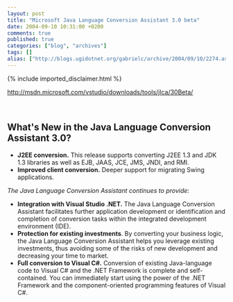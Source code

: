 ```yaml
---
layout: post
title: "Microsoft Java Language Conversion Assistant 3.0 beta"
date: 2004-09-10 10:31:00 +0200
comments: true
published: true
categories: ["blog", "archives"]
tags: []
alias: ["http://blogs.ugidotnet.org/gabrielc/archive/2004/09/10/2274.aspx"]
---
```

<!-- more -->
{% include imported_disclaimer.html %}
<P><A href="http://msdn.microsoft.com/vstudio/downloads/tools/jlca/30Beta/">http://msdn.microsoft.com/vstudio/downloads/tools/jlca/30Beta/</A></P>
<P>&nbsp;</P>
<H2>What's New in the Java Language Conversion Assistant 3.0? </H2>
<UL>
<LI><B>J2EE conversion.</B> This release supports converting J2EE 1.3 and JDK 1.3 libraries as well as EJB, JAAS, JCE, JMS, JNDI, and RMI. 
<LI><B>Improved client conversion.</B> Deeper support for migrating Swing applications. &nbsp; </LI></UL>
<P><I>The Java Language Conversion Assistant continues to provide:</I></P>
<UL>
<LI><B>Integration with Visual Studio .NET.</B> The Java Language Conversion Assistant facilitates further application development or identification and completion of conversion tasks within the integrated development environment (IDE). 
<LI><B>Protection for existing investments</B>. By converting your business logic, the Java Language Conversion Assistant helps you leverage existing investments, thus avoiding some of the risks of new development and decreasing your time to market. 
<LI><B>Full conversion to Visual C#.</B> Conversion of existing Java-language code to Visual C# and the .NET Framework is complete and self-contained. You can immediately start using the power of the .NET Framework and the component-oriented programming features of Visual C#. </LI></UL>
